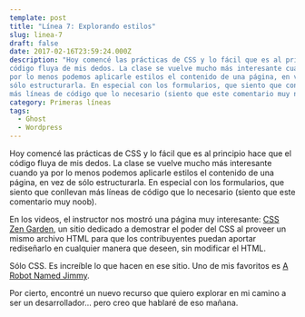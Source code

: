 ```yaml
---
template: post
title: "Línea 7: Explorando estilos"
slug: linea-7
draft: false
date: 2017-02-16T23:59:24.000Z
description: "Hoy comencé las prácticas de CSS y lo fácil que es al principio hace que el
código fluya de mis dedos. La clase se vuelve mucho más interesante cuando ya
por lo menos podemos aplicarle estilos el contenido de una página, en vez de
sólo estructurarla. En especial con los formularios, que siento que conllevan
más líneas de código que lo necesario (siento que este comentario muy noob)."
category: Primeras líneas
tags:
  - Ghost
  - Wordpress
---
```

Hoy comencé las prácticas de CSS y lo fácil que es al principio hace que el código fluya de mis dedos. La clase se vuelve mucho más interesante cuando ya por lo menos podemos aplicarle estilos el contenido de una página, en vez de sólo estructurarla. En especial con los formularios, que siento que conllevan más líneas de código que lo necesario (siento que este comentario muy noob).

 En los videos, el instructor nos mostró una página muy interesante: [CSS Zen Garden](http://www.csszengarden.com), un sitio dedicado a demostrar el poder del CSS al proveer un mismo archivo HTML para que los contribuyentes puedan aportar rediseñarlo en cualquier manera que deseen, sin modificar el HTML.

 Sólo CSS. Es increíble lo que hacen en ese sitio. Uno de mis favoritos es [A Robot Named Jimmy](http://www.csszengarden.com/215/).

 Por cierto, encontré un nuevo recurso que quiero explorar en mi camino a ser un desarrollador… pero creo que hablaré de eso mañana.

 